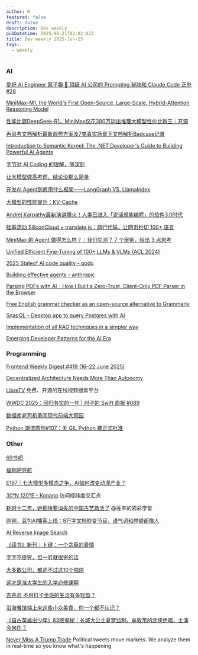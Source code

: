 ```yaml
---
author: W
featured: false
draft: false
description: Dev weekly
pubDatetime: 2025-06-21T02:02:03Z
title: Dev weekly 2025-Jun-23
tags:
  - weekly
---
```


### AI

[]()

[]()

[愛好 AI Engineer 電子報 🚀 頂級 AI 公司的 Prompting 秘訣和 Claude Code 正夯 #28](https://ihower.tw/blog/archives/12798)

[MiniMax-M1, the World's First Open-Source, Large-Scale, Hybrid-Attention Reasoning Model](https://agent.minimax.io/)

[性能比肩DeepSeek-R1，MiniMax仅花380万训出推理大模型性价比新王｜开源](https://mp.weixin.qq.com/s/FHis_2BmwtfA7yOe45Rdxg)

[]()

[再思考文档解析最新趋势方案及7类真实场景下文档解析Badcase记录](https://mp.weixin.qq.com/s/OcQXshrVo9gow-ADqpElHw)

[Introduction to Semantic Kernel: The .NET Developer's Guide to Building Powerful AI Agents](https://developersvoice.com/blog/ai-development/semantic_kernel_ai/)

[字节对 AI Coding 的理解，够深刻](https://mp.weixin.qq.com/s/LTYCE2M0XO0BIE09BT_ung)

[让大模型做高考题，结论没那么简单](https://mp.weixin.qq.com/s/pkW5Ai59FLeQrNWZP53x4w)

[开发AI Agent到底用什么框架——LangGraph VS. LlamaIndex](https://mp.weixin.qq.com/s/fdVnkJOGkaXsxkMC1pSiCw)

[大模型的性能提升：KV-Cache](https://mp.weixin.qq.com/s/HLWtav9MTosHnpCleQOjcw)

[Andrej Karpathy最新演讲爆火！人类已进入「说话就能编程」的软件3.0时代](https://mp.weixin.qq.com/s/q6IF0l5-sFklZiJ1FqBPMg)

[硅基流动 SiliconCloud × translate.js：两行代码，让网页秒切 100+ 语言](https://mp.weixin.qq.com/s/ibgOQp3tBSPARnm7-aKHCA)

[MiniMax 的 Agent 做得怎么样？｜我们实测了 7 个案例，给出 3 点思考](https://mp.weixin.qq.com/s/ZGSY0aZO4Am5crTDRBLDSQ)

[Unified Efficient Fine-Tuning of 100+ LLMs & VLMs (ACL 2024)](https://github.com/hiyouga/LLaMA-Factory)

[]()

[2025 Stateof AI code quality - qodo](https://www.qodo.ai/reports/state-of-ai-code-quality/)

[Building effective agents - anthropic](https://www.anthropic.com/engineering/building-effective-agents?s=09)

[]()

[Parsing PDFs with AI - How I Built a Zero-Trust, Client-Only PDF Parser in the Browser](https://www.workingsoftware.dev/parsing-pdf-with-ai-zero-trust-client-only/)

[Free English grammar checker as an open-source alternative to Grammarly](https://writewithharper.com/)

[SnapQL – Desktop app to query Postgres with AI](https://news.ycombinator.com/item?id=44326620)

[Implementation of all RAG techniques in a simpler way](https://github.com/FareedKhan-dev/all-rag-techniques)

[Emerging Developer Patterns for the AI Era](https://a16z.com/nine-emerging-developer-patterns-for-the-ai-era/)

### Programming

[]()

[]()

[]()

[]()

[Frontend Weekly Digest #419 (16–22 June 2025)](https://frontender-ua.medium.com/frontend-weekly-digest-419-16-22-june-2025-ac4cfe465707)

[Decentralized Architecture Needs More Than Autonomy](https://www.infoq.com/articles/decentralized-architecture-advice-process/)

[LibreTV](https://libretv.is-an.org/) 免费、开源的在线视频搜索平台

[]()

[]()

[]()

[]()

[]()

[WWDC 2025：回归务实的一年 | 肘子的 Swift 周报 #089](https://mp.weixin.qq.com/s/ir0mZG5NL8yA_rc0IWk0uA)

[数据库老司机勇闯现代前端大观园](https://mp.weixin.qq.com/s/51dKs7wR6WCNiNWX5j_gWg)

[Python 潮流周刊#107：无 GIL Python 被正式批准](https://mp.weixin.qq.com/s/nuZaW8IYljciVMZRCZNz9w)

[]()

[]()

[]()

### Other

[69书吧](https://69shuba.cx/index.html)

[福利吧导航](https://fuliba123.com/)

[E197｜七大模型多模态之争，AI如何改变动漫产业？](https://www.xiaoyuzhoufm.com/episode/6854a5ea2d53437a7c2b885b)

[30°N 120°E - Konano](https://nano.ac/posts/63380003/) 访问经纬度交汇点

[耗时十二年，她把快要消失的中国古艺救活了](https://mp.weixin.qq.com/s/EpksZS3yZqEH3cUvqv52Ug) @莲羊的岩彩学堂

[刚刚，豆包AI播客上线：8万字文档秒变节目，语气词和停顿都像人](https://mp.weixin.qq.com/s/oK_KHHVjOZluBHpV_CmVTQ)

[AI Reverse Image Search](https://www.reversely.ai/)

[《读书》新刊｜卜键：一个贪臣的爱情](https://mp.weixin.qq.com/s/jYpwTQ7wcNlJlLnPDzfwNw)

[字字不提穷，但一听就很穷的话](https://mp.weixin.qq.com/s/M9JG1x1orubklQZBObyY4g)

[大多数公司，都逃不过这10个陷阱](https://mp.weixin.qq.com/s/MTwJFbAYtmQYvBiysvCt5A)

[这才是准大学生的入学必修课啊](https://mp.weixin.qq.com/s/pz6oM5HIL7N3Ree31eLUaA)

[吉井忍 不用打卡坐班的生活有多轻盈？](https://mp.weixin.qq.com/s/SXobbdbFupga9AJ-7AgpaA)

[沿海餐馆端上来这些小众美食，你一个都不认识？](https://mp.weixin.qq.com/s/QNWZ0BQvDvwAyt0BRV1oOQ)

[《自古英雄出少年》83版揭秘：长城大公主夏梦监制，牟敦芾的武侠绝唱，主演今何在？](https://mp.weixin.qq.com/s/ne8zzvQJBsaDC2Vo0i31bg)

[Never Miss A Trump Trade](https://www.tac.ooo/) Political tweets move markets. We analyze them in real-time so you know what's happening

[]()

[]()

[]()

[]()

[]()

[]()

[]()

[]()
